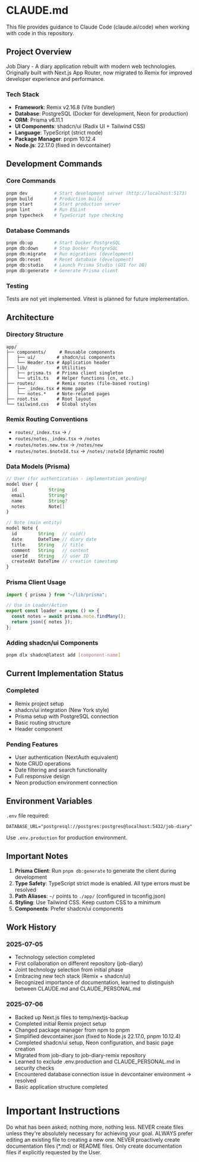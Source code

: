 # CLAUDE.md

This file provides guidance to Claude Code (claude.ai/code) when working with code in this repository.

## Project Overview

Job Diary - A diary application rebuilt with modern web technologies. Originally built with Next.js App Router, now migrated to Remix for improved developer experience and performance.

### Tech Stack

- **Framework**: Remix v2.16.8 (Vite bundler)
- **Database**: PostgreSQL (Docker for development, Neon for production)
- **ORM**: Prisma v6.11.1
- **UI Components**: shadcn/ui (Radix UI + Tailwind CSS)
- **Language**: TypeScript (strict mode)
- **Package Manager**: pnpm 10.12.4
- **Node.js**: 22.17.0 (fixed in devcontainer)

## Development Commands

### Core Commands

```bash
pnpm dev          # Start development server (http://localhost:5173)
pnpm build        # Production build
pnpm start        # Start production server
pnpm lint         # Run ESLint
pnpm typecheck    # TypeScript type checking
```

### Database Commands

```bash
pnpm db:up        # Start Docker PostgreSQL
pnpm db:down      # Stop Docker PostgreSQL
pnpm db:migrate   # Run migrations (development)
pnpm db:reset     # Reset database (development)
pnpm db:studio    # Launch Prisma Studio (GUI for DB)
pnpm db:generate  # Generate Prisma client
```

### Testing

Tests are not yet implemented. Vitest is planned for future implementation.

## Architecture

### Directory Structure

```
app/
├── components/     # Reusable components
│   ├── ui/        # shadcn/ui components
│   └── Header.tsx # Application header
├── lib/           # Utilities
│   ├── prisma.ts  # Prisma client singleton
│   └── utils.ts   # Helper functions (cn, etc.)
├── routes/        # Remix routes (file-based routing)
│   ├── _index.tsx # Home page
│   └── notes.*    # Note-related pages
├── root.tsx       # Root layout
└── tailwind.css   # Global styles
```

### Remix Routing Conventions

- `routes/_index.tsx` → `/`
- `routes/notes._index.tsx` → `/notes`
- `routes/notes.new.tsx` → `/notes/new`
- `routes/notes.$noteId.tsx` → `/notes/:noteId` (dynamic route)

### Data Models (Prisma)

```typescript
// User (for authentication - implementation pending)
model User {
  id            String
  email         String?
  name          String?
  notes         Note[]
}

// Note (main entity)
model Note {
  id        String   // cuid()
  date      DateTime // diary date
  title     String   // title
  comment   String   // content
  userId    String   // user ID
  createdAt DateTime // creation timestamp
}
```

### Prisma Client Usage

```typescript
import { prisma } from "~/lib/prisma";

// Use in Loader/Action
export const loader = async () => {
  const notes = await prisma.note.findMany();
  return json({ notes });
};
```

### Adding shadcn/ui Components

```bash
pnpm dlx shadcn@latest add [component-name]
```

## Current Implementation Status

### Completed

- Remix project setup
- shadcn/ui integration (New York style)
- Prisma setup with PostgreSQL connection
- Basic routing structure
- Header component

### Pending Features

- User authentication (NextAuth equivalent)
- Note CRUD operations
- Date filtering and search functionality
- Full responsive design
- Neon production environment connection

## Environment Variables

`.env` file required:

```env
DATABASE_URL="postgresql://postgres:postgres@localhost:5432/job-diary"
```

Use `.env.production` for production environment.

## Important Notes

1. **Prisma Client**: Run `pnpm db:generate` to generate the client during development
2. **Type Safety**: TypeScript strict mode is enabled. All type errors must be resolved
3. **Path Aliases**: `~/` points to `./app/` (configured in tsconfig.json)
4. **Styling**: Use Tailwind CSS. Keep custom CSS to a minimum
5. **Components**: Prefer shadcn/ui components

## Work History

### 2025-07-05

- Technology selection completed
- First collaboration on different repository (job-diary)
- Joint technology selection from initial phase
- Embracing new tech stack (Remix + shadcn/ui)
- Recognized importance of documentation, learned to distinguish between CLAUDE.md and CLAUDE_PERSONAL.md

### 2025-07-06

- Backed up Next.js files to temp/nextjs-backup
- Completed initial Remix project setup
- Changed package manager from npm to pnpm
- Simplified devcontainer.json (fixed to Node.js 22.17.0, pnpm 10.12.4)
- Completed shadcn/ui setup, Neon configuration, and basic page creation
- Migrated from job-diary to job-diary-remix repository
- Learned to exclude .env.production and CLAUDE_PERSONAL.md in security checks
- Encountered database connection issue in devcontainer environment → resolved
- Basic application structure completed

# Important Instructions

Do what has been asked; nothing more, nothing less.
NEVER create files unless they're absolutely necessary for achieving your goal.
ALWAYS prefer editing an existing file to creating a new one.
NEVER proactively create documentation files (\*.md) or README files. Only create documentation files if explicitly requested by the User.

